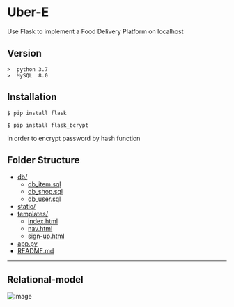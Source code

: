 # Uber-E
Use Flask to implement a Food Delivery Platform on localhost

## Version
    >  python 3.7
    >  MySQL  8.0

## Installation
 
    $ pip install flask
    
    $ pip install flask_bcrypt
    
in order to encrypt password by hash function

## Folder Structure
* [db/](https://github.com/lon5948/Uber-E/edit/main/db)                              
  * [db_item.sql](https://github.com/lon5948/Uber-E/edit/main/db/db_item.sql)           
  * [db_shop.sql](https://github.com/lon5948/Uber-E/edit/main/db/db_shop.sql)           
  * [db_user.sql](https://github.com/lon5948/Uber-E/edit/main/db/db_user.sql)           
* [static/](https://github.com/lon5948/Uber-E/edit/main/static)
* [templates/](https://github.com/lon5948/Uber-E/edit/main/templates)
  * [index.html](https://github.com/lon5948/Uber-E/edit/main/templates/index.html)       
  * [nav.html](https://github.com/lon5948/Uber-E/edit/main/templates/nav.html)           
  * [sign-up.html](https://github.com/lon5948/Uber-E/edit/main/templates/sign-up.html) 
* [app.py](https://github.com/lon5948/Uber-E/edit/main/app.py)                          
* [README.md](https://github.com/lon5948/Uber-E/edit/main/README.md) 

---

## Relational-model
![image](https://github.com/lon5948/Uber-E/blob/main/Model/Relational%20model.png)
